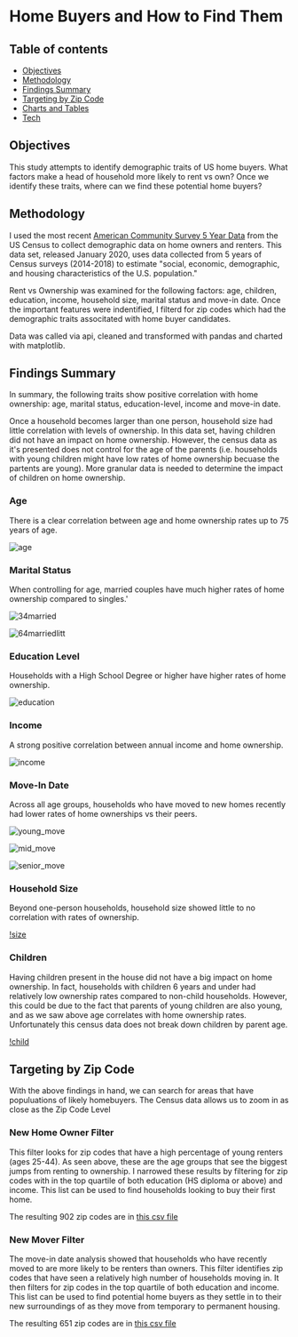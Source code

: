 # Home Buyers and How to Find Them

## Table of contents

* [Objectives](#Objectives)
* [Methodology](#Methodology)
* [Findings Summary](#Findings-Summary)
* [Targeting by Zip Code](#Targeting-by-Zip-Code)
* [Charts and Tables](#Charts-and-Tables)
* [Tech](#Tech)

## Objectives
This study attempts to identify demographic traits of US home buyers. What factors make a head of household more likely to rent vs own? Once we identify these traits, where can we find these potential home buyers?

## Methodology
I used the most recent [American Community Survey 5 Year Data](https://www.census.gov/data/developers/data-sets/acs-5year.html) from the US Census to collect demographic data on home owners and renters. This data set, released January 2020, uses data collected from 5 years of Census surveys (2014-2018) to estimate "social, economic, demographic, and housing characteristics of the U.S. population."

Rent vs Ownership was examined for the following factors: age, children, education, income, household size, marital status and move-in date. Once the important features were indentified, I filterd for zip codes which had the demographic traits associtated with home buyer candidates.  

Data was called via api, cleaned and transformed with pandas and charted with matplotlib.

## Findings Summary

In summary, the following traits show positive correlation with home ownership: age, marital status, education-level, income and move-in date.

Once a household becomes larger than one person, household size had little correlation with levels of ownership. In this data set, having children did not have an impact on home ownership. However, the census data as it's presented does not control for the age of the parents (i.e. households with young children might have low rates of home ownership becuase the partents are young). More granular data is needed to determine the impact of children on home ownership. 

### Age

There is a clear correlation between age and home ownership rates up to 75 years of age. 

![age](/images/Age.png)

### Marital Status

When controlling for age, married couples have much higher rates of home ownership compared to singles.'

![34married](/images/Marital_Status_15-34.png)

![64married](/images/Marital_Status_35-64.png)litt

### Education Level

Households with a High School Degree or higher have higher rates of home ownership.

![education](/images/Education.png)

### Income

A strong positive correlation between annual income and home ownership. 

![income](/images/Income.png)

### Move-In Date

Across all age groups, households who have moved to new homes recently had lower rates of home ownerships vs their peers. 

![young_move](/images/Move_in_Date_15-34.png)

![mid_move](/images/Move_in_Date_35-64.png)

![senior_move](/images/Move_in_Date_65_+.png)

### Household Size

Beyond one-person households, household size showed little to no correlation with rates of ownership. 

[!size](/images/Household_Size.png)

### Children

Having children present in the house did not have a big impact on home ownership. In fact, households with children 6 years and under had relatively low ownership rates compared to non-child households. However, this could be due to the fact that parents of young children are also young, and as we saw above age correlates with home ownership rates. Unfortunately this census data does not break down children by parent age. 

[!child](/images/Children.png)

## Targeting by Zip Code

With the above findings in hand, we can search for areas that have populuations of likely homebuyers. The Census data allows us to zoom in as close as the Zip Code Level

### New Home Owner Filter

This filter looks for zip codes that have a high percentage of young renters (ages 25-44). As seen above, these are the age groups that see the biggest jumps from renting to ownership. I narrowed these results by filtering for zip codes with in the top quartile of both  education (HS diploma or above) and income. This list can be used to find households looking to buy their first home. 

The resulting 902 zip codes are in [this csv file](/data/owner_final.csv)



### New Mover Filter

The move-in date analysis showed that households who have recently moved to are more likely to be renters than owners. This filter identifies zip codes that have seen a relatively high number of households moving in. It then filters for zip codes in the top quartile of both education and income. This list can be used to find potential home buyers as they settle in to their new surroundings of as they move from temporary to permanent housing. 

The resulting 651 zip codes are in [this csv file](/data/mover_final.csv)

